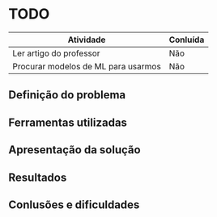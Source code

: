 # TODO
| Atividade               | Conluída |
| ----------------------- | -------- |
| Ler artigo do professor | Não      |
| Procurar modelos de ML para usarmos | Não|
 


## Definição do problema 
## Ferramentas utilizadas
## Apresentação da solução 
## Resultados
## Conlusões e dificuldades
 


